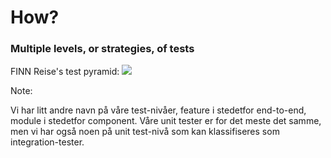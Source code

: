 # How?

### Multiple levels, or strategies, of tests
FINN Reise's test pyramid:
<image src="images/test-pyramid-reise.svg" style="background:none; border:none; box-shadow:none;"/>


Note:

Vi har litt andre navn på våre test-nivåer, feature i stedetfor end-to-end, module i stedetfor component. Våre unit tester er for det meste det samme, men vi har også noen på unit test-nivå som kan klassifiseres som integration-tester.
